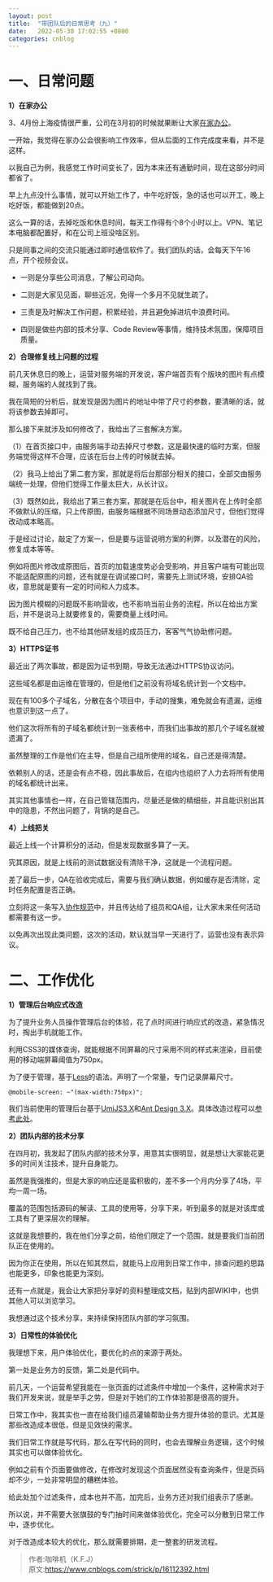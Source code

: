 ```yaml
---
layout: post
title:  "带团队后的日常思考（九）"
date:   2022-05-30 17:02:55 +0800
categories: cnblog
---
```

# 一、日常问题
 
**1）在家办公**
 
3、4月份上海疫情很严重，公司在3月初的时候就果断让大家[在家办公](https://www.cnblogs.com/strick/p/16173725.html)。
 
一开始，我觉得在家办公会很影响工作效率，但从后面的工作完成度来看，并不是这样。
 
以我自己为例，我感觉工作时间变长了，因为本来还有通勤时间，现在这部分时间都省了。
 
早上九点没什么事情，就可以开始工作了，中午吃好饭，急的话也可以开工，晚上吃好饭，都能做到20点。
 
这么一算的话，去掉吃饭和休息时间，每天工作得有个8个小时以上。VPN、笔记本电脑都配置好，和在公司上班没啥区别。
 
只是同事之间的交流只能通过即时通信软件了。我们团队的话，会每天下午16点，开个视频会议。
 
- 一则是分享些公司消息，了解公司动向。

- 二则是大家见见面，聊些近况，免得一个多月不见就生疏了。

- 三责是及时解决工作问题，积累经验，并且避免掉进坑中浪费时间。

- 四则是做些内部的技术分享、Code Review等事情，维持技术氛围，保障项目质量。

**2）合理修复线上问题的过程**
 
前几天休息日的晚上，运营对服务端的开发说，客户端首页有个版块的图片有点模糊，服务端的人就找到了我。
 
我在简短的分析后，就发现是因为图片的地址中带了尺寸的参数，要清晰的话，就将该参数去掉即可。
 
那么接下来就涉及如何修改了，我给出了三套解决方案。
 
（1）在首页接口中，由服务端手动去掉尺寸参数，这是最快速的临时方案，但服务端觉得这样不合理，应该在后台上传的时候就去掉。
 
（2）我马上给出了第二套方案，那就是将后台那部分相关的接口，全部交由服务端统一处理，但他们觉得工作量太巨大，从长计议。
 
（3）既然如此，我给出了第三套方案，那就是在后台中，相关图片在上传时全部不做默认的压缩，只上传原图，由服务端根据不同场景动态添加尺寸，但他们觉得改动成本略高。
 
于是经过讨论，敲定了方案一，但是要与运营说明方案的利弊，以及潜在的风险，修复成本等等。
 
例如将图片修改成原图后，首页的加载速度势必会受影响，并且客户端有可能出现不能适配原图的问题，还有就是在调试接口时，需要先上测试环境，安排QA验收，意思就是要有一定的时间和人力成本。
 
因为图片模糊的问题既不影响营收，也不影响当前业务的流程，所以在给出方案后，并不是说马上就要修复的，需要商量上线时间。
 
既不给自己压力，也不给其他研发组的成员压力，客客气气协助修问题。
 
**3）HTTPS证书**
 
最近出了两次事故，都是因为证书到期，导致无法通过HTTPS协议访问。
 
这些域名都是由运维在管理的，但是他们之前没有将域名统计到一个文档中。
 
现在有100多个子域名，分散在各个项目中，手动的搜集，难免就会有遗漏，运维也意识到这一点了。
 
他们这次将所有的子域名都统计到一张表格中，而我们出事故的那几个子域名就被遗漏了。
 
虽然整理的工作是他们在主导，但是自己组所使用的域名，自己还是得清楚。
 
依赖别人的话，还是会有点不稳，因此事故后，在组内也组织了人力去将所有使用的域名都统计出来。
 
其实其他事情也一样，在自己管辖范围内，尽量还是做的精细些，并且能识别出其中的隐患，不然出问题了，背锅的是自己。
 
**4）上线把关**
 
最近上线一个计算积分的活动，但是发现数据多算了一天。
 
究其原因，就是上线前的测试数据没有清除干净，这就是一个流程问题。
 
差了最后一步，QA在验收完成后，需要与我们确认数据，例如缓存是否清除，定时任务配置是否正确。
 
立刻将这一条写入[协作规范](https://www.cnblogs.com/strick/p/14422549.html)中，并且传达给了组员和QA组，让大家未来任何活动都需要有这一步。
 
以免再次出现此类问题，这次的活动，默认就当早一天进行了，运营也没有表示异议。
 
# 二、工作优化
 
**1）管理后台响应式改造**
 
为了提升业务人员操作管理后台的体验，花了点时间进行响应式的改造，紧急情况时，掏出手机就能工作。
 
利用CSS3的媒体查询，就能根据不同屏幕的尺寸采用不同的样式来渲染，目前使用的移动端屏幕阈值为750px。
 
为了便于管理，基于[Less](https://lesscss.org/)的语法，声明了一个常量，专门记录屏幕尺寸。

    @mobile-screen: ~"(max-width:750px)";

我们当前使用的管理后台基于[UmiJS3.X](https://umijs.org/zh-CN)和[Ant Design 3.X](https://3x.ant.design/docs/react/introduce-cn)。具体改造过程可以[参考此处](https://www.cnblogs.com/strick/p/16112198.html)。
 
**2）团队内部的技术分享**
 
在四月初，我发起了团队内部的技术分享，用意其实很明显，就是想让大家能花更多的时间关注技术，提升自身能力。
 
虽然是我强推的，但是大家的响应还是蛮积极的，差不多一个月内分享了4场，平均一周一场。
 
覆盖的范围包括源码的解读、工具的使用等，分享下来，听到最多的就是对该库或工具有了更深层次的理解。
 
这就是我想要的，我在他们分享之前，给他们限定了一个范围，就是要我们当前团队正在使用的。
 
因为你正在使用，所以在知其然后，就能马上应用到日常工作中，排查问题的思路也能更多，印象也能更为深刻。
 
还有一点就是，我会让大家把分享好的资料整理成文档，贴到内部WIKI中，也供其他人可以浏览学习。
 
我想通过这个技术分享，来持续保持团队内部的学习氛围。
 
**3）日常性的体验优化**
 
我理想下来，用户体验优化，要优化的点的来源于两处。
 
第一处是业务方的反馈，第二处是代码中。
 
前几天，一个运营希望我能在一张页面的过滤条件中增加一个条件，这种需求对于我们开发来说，就是举手之劳，但是对于她们的工作体验那是很高的提升。
 
日常工作中，我其实也一直在给我们组员灌输帮助业务方提升体验的意识。尤其是那些改造成本很低，但是见效快的需求。
 
我们日常工作就是写代码，那么在写代码的同时，也会去理解业务逻辑，这个时候其实也可以做体验优化。
 
例如之前有个页面要做修改，在修改时发现这个页面居然没有查询条件，但是页码却不少，一处非常明显的糟糕体验。
 
给此处加个过滤条件，成本也并不高，加完后，业务方还对我们组表示了感谢。
 
所以说，并不需要大张旗鼓的专门抽时间来做体验优化，完全可以分散到日常工作中，逐步优化。
 
对于改造成本较大的优化，那么就需要排期，走一整套的研发流程。
> 作者:咖啡机（K.F.J）  
> 原文:https://www.cnblogs.com/strick/p/16112392.html  
